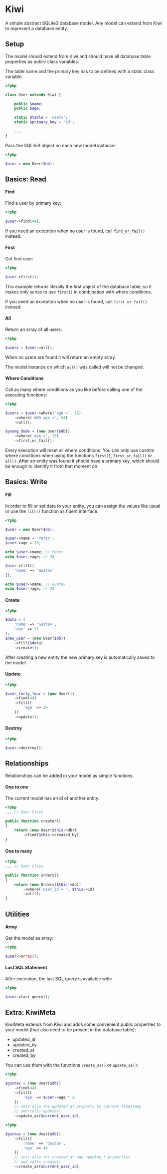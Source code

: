 # Kiwi

A simple abstract SQLite3 database model. Any model can extend from Kiwi to represent a database entity.

## Setup

The model should extend from Kiwi and should have all database table properties as public class variables.

The table name and the primary key has to be defined with a static class variable.

```php
<?php

class User extends Kiwi {

    public $name;
    public $age;

    static $table = 'users';
    static $primary_key = 'id';

    ...
}
```

Pass the SQLite3 object on each new model instance:

```php
<?php

$user = new User($db);
```

## Basics: Read

#### Find

Find a user by primary key:

```php
<?php

$user->find(44);
```

If you need an exception when no user is found, call `find_or_fail()` instead.

#### First

Get first user:

```php
<?php

$user->first();
```

This example returns literally the first object of the database table, so it makes only sense to use `first()` in combination with where conditions.

If you need an exception when no user is found, call `first_or_fail()` instead.

#### All

Return an array of all users:

```php
<?php

$users = $user->all();
```

When no users are found it will return an empty array.

The model instance on which `all()` was called will not be changed.

#### Where Conditions

Call as many where conditions as you like before calling one of the executing functions:

```php
<?php

$users = $user->where('age >', 15)
    ->where('AND age <', 54)
    ->all();

$young_dude = (new User($db))
    ->where('age =', 15)
    ->first_or_fail();
```

Every execution will reset all where conditions. You can only use custom where conditions when using the functions `first()`, `first_or_fail()` or `all()`. After an entity was found it should have a primary key, which should be enough to identify it from that moment on.

## Basics: Write

#### Fill

In order to fill or set data to your entity, you can assign the values like usual or use the `fill()` function as fluent interface.

```php
<?php

$user = new User($db);

$user->name = 'Peter';
$user->age = 28;

echo $user->name; // Peter
echo $user->age; // 28

$user->fill([
    'name' => 'Gustav'
]);

echo $user->name; // Gustav
echo $user->age; // 28
```

#### Create

```php
<?php

$data = [
    'name' => 'Gustav',
    'age' => 21
];
$new_user = (new User($db))
    ->fill($data)
    ->create();
```

After creating a new entity the new primary key is automatically saved to the model.

#### Update

```php
<?php

$user_forty_four = (new User())
    ->find(44)
    ->fill([
        'age' => 29
    ])
    ->update();
```

#### Destroy

```php
<?php

$user->destroy();
```

## Relationships

Relationships can be added in your model as simple functions.

#### One to one

The current model has an id of another entity.

```php
<?php
... // User Class

public function creator()
{
    return (new User($this->db))
        ->find($this->created_by);
}
```

#### One to many

```php
<?php
... // User Class

public function orders()
{
    return (new Orders($this->db))
        ->where('user_id = ', $this->id)
        ->all();
}
```

## Utilities

#### Array

Get the model as array:

```php
<?php

$user->array();
```

#### Last SQL Statement

After execution, the last SQL query is available with:

```php
<?php

$user->last_query();
```

## Extra: KiwiMeta

KiwiMeta extends from Kiwi and adds some convenient public properties to your model (that also need to be present in the database table):

* updated_at
* updated_by
* created_at
* created_by

You can use them with the functions `create_as()` or `update_as()`:

```php
<?php

$gustav = (new User($db))
    ->find(44)
    ->fill([
        'age' => $user->age * 2
    ])
    // sets also the updated_at property to current timestamp
    // and calls update()
    ->update_as($current_user_id);
```

```php
<?php

$gustav = (new User($db))
    ->fill([
        'name' => 'Gustav',
        'age' => 44
    ])
    // sets also the created_at and updated_* properties
    // and calls create()
    ->create_as($current_user_id);
```
